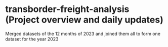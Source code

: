 # transborder-freight-analysis               (Project overview and daily updates)

Merged datasets of the 12 months of 2023 and joined them all to form one dataset for the year 2023
